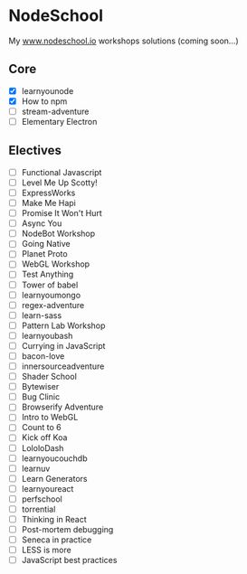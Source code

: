 # NodeSchool
My www.nodeschool.io workshops solutions (coming soon...)

## Core
- [x] learnyounode
- [x] How to npm
- [ ] stream-adventure
- [ ] Elementary Electron

## Electives
- [ ] Functional Javascript
- [ ] Level Me Up Scotty!
- [ ] ExpressWorks
- [ ] Make Me Hapi
- [ ] Promise It Won't Hurt
- [ ] Async You
- [ ] NodeBot Workshop
- [ ] Going Native
- [ ] Planet Proto
- [ ] WebGL Workshop
- [ ] Test Anything
- [ ] Tower of babel
- [ ] learnyoumongo
- [ ] regex-adventure
- [ ] learn-sass
- [ ] Pattern Lab Workshop
- [ ] learnyoubash
- [ ] Currying in JavaScript
- [ ] bacon-love
- [ ] innersourceadventure
- [ ] Shader School
- [ ] Bytewiser
- [ ] Bug Clinic
- [ ] Browserify Adventure
- [ ] Intro to WebGL
- [ ] Count to 6
- [ ] Kick off Koa
- [ ] LololoDash
- [ ] learnyoucouchdb
- [ ] learnuv
- [ ] Learn Generators
- [ ] learnyoureact
- [ ] perfschool
- [ ] torrential
- [ ] Thinking in React
- [ ] Post-mortem debugging
- [ ] Seneca in practice
- [ ] LESS is more
- [ ] JavaScript best practices
